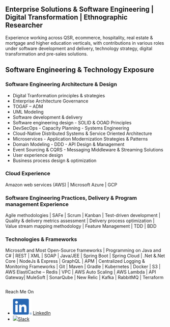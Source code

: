 ## Enterprise Solutions & Software Engineering | Digital Transformation | Ethnographic Researcher

Experience working across QSR, ecommerce, hospitality, real estate & mortgage and higher education verticals, with contributions in various roles under software development and delivery, technology strategy, digital transformation and pre-sales solutions.

## Software Engineering & Technology Exposure

### Software Engineering Architecture & Design

* Digital Tranformation principles & strategies
* Enterprise Architecture Governance
* TOGAF – ADM 
* UML Modeling 
* Software development & delivery
* Software engineering design - SOLID & OOAD Principles
* DevSecOps - Capacity Planning - Systems Engineering 
* Cloud-Native Distributed Systems & Service Oriented Architecture 
* Microservices - Application Modernization Strategies & Patterns 
* Domain Modeling - DDD - API Design & Management 
* Event Sourcing & CQRS - Messaging Middleware & Streaming Solutions 
* User experience design 
* Business process design & optimization

### Cloud Experience
Amazon web services (AWS) | Microsoft Azure | GCP

### Software Engineering Practices, Delivery & Program management Experience
Agile methodologies | SAFe | Scrum | Kanban | Test-driven development | Quality & delivery metrics assessment | Delivery process optimization | Value stream mapping methodology | Feature Management | TDD | BDD

### Technologies & Frameworks
Microsoft and Most Open-Source frameworks | Programming on Java and C# | REST | XML | SOAP | Java/JEE | Spring Boot | Spring Cloud | .Net &.Net Core | NodeJs & Express | GraphQL | APM | Centralized Logging & Monitoring Frameworks | Git | Maven | Gradle | Kubernetes | Docker | S3 | AWS ElastiCache – Redis | VPC | AWS Auto Scaling | AWS Lambda | API Gateway| MuleSoft | SonarQube | New Relic | Kafka | RabbitMQ | Terraform



```markdown

```
Reach Me On
* ![](assets/img/LI-In-Bug.png) [LinkedIn](https://www.linkedin.com/in/avinashkaul/)
* ![](https://cdn.brandfolder.io/5H442O3W/at/pl546j-7le8zk-afym5u/Slack_Mark_Web.png?height=50&width=50)[Slack](https://softwareengin-s8p3087.slack.com/team/U01FM3VAV8F)




